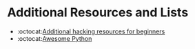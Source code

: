 # Additional Resources and Lists
- :octocat:[Additional hacking resources for beginners](https://github.com/Amanchouhan192/Awesome-Hacking)
- :octocat:[Awesome Python](https://github.com/vinta/awesome-python)


